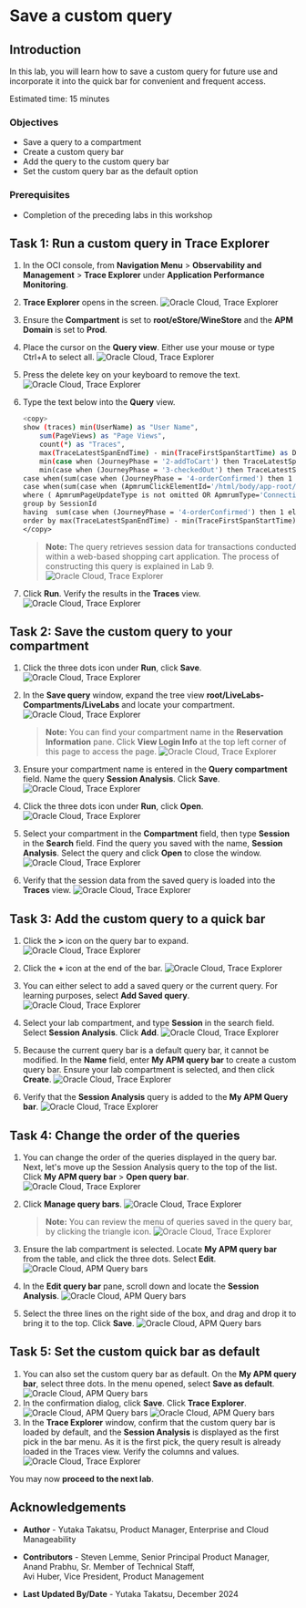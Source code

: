 # Save a custom query

## Introduction

In this lab, you will learn how to save a custom query for future use and incorporate it into the quick bar for convenient and frequent access.

Estimated time: 15 minutes

### Objectives

* Save a query to a compartment
* Create a custom query bar
* Add the query to the custom query bar
* Set the custom query bar as the default option

### Prerequisites

* Completion of the preceding labs in this workshop

## Task 1: Run a custom query in Trace Explorer

1. In the OCI console, from **Navigation Menu** > **Observability and Management** > **Trace Explorer** under **Application Performance Monitoring**.

2. **Trace Explorer** opens in the screen.
    ![Oracle Cloud, Trace Explorer](images/6-1-1-te-landing-page.png " ")

3. Ensure the **Compartment** is set to **root/eStore/WineStore** and the **APM Domain** is set to **Prod**.

4. Place the cursor on the **Query view**. Either use your mouse or type Ctrl+A to select all.
    ![Oracle Cloud, Trace Explorer](images/6-1-2-queryview-selectall.png " ")
5. Press the delete key on your keyboard to remove the text.
    ![Oracle Cloud, Trace Explorer](images/6-1-3-queryview-blank.png " ")
6. Type the text below into the **Query** view.

	``` bash
	<copy>
	show (traces) min(UserName) as "User Name",
		sum(PageViews) as "Page Views",
		count(*) as "Traces",
		max(TraceLatestSpanEndTime) - min(TraceFirstSpanStartTime) as Duration,
		min(case when (JourneyPhase = '2-addToCart') then TraceLatestSpanEndTime  end ) - min(TraceFirstSpanStartTime) as "time to addToCart",
		min(case when (JourneyPhase = '3-checkedOut') then TraceLatestSpanEndTime  end ) - min(TraceFirstSpanStartTime) as "time to checkOut",
	case when(sum(case when (JourneyPhase = '4-orderConfirmed') then 1 else 0 end))>0 then 'reached' else '0' end as step4,
	case when(sum(case when (ApmrumClickElementId='/html/body/app-root/app-prod-list/div/div[3]/div[4]/mat-card/mat-card-actions/button/span') then 1 else 0 end))>0 then 'clicked' else '-' end as Button
	where ( ApmrumPageUpdateType is not omitted OR ApmrumType='Connection')
	group by SessionId
	having  sum(case when (JourneyPhase = '4-orderConfirmed') then 1 else 0 end) >0
	order by max(TraceLatestSpanEndTime) - min(TraceFirstSpanStartTime) desc
	</copy>
	```

      > **Note:** The query retrieves session data for transactions conducted within a web-based shopping cart application. The process of constructing this query is explained in Lab 9.
    ![Oracle Cloud, Trace Explorer](images/6-1-4-custom-query.png " ")

7. Click **Run**. Verify the results in the **Traces** view.
    ![Oracle Cloud, Trace Explorer](images/6-1-5-session-traces.png " ")


## Task 2: Save the custom query to your compartment

1. Click the three dots icon under **Run**, click **Save**.
    ![Oracle Cloud, Trace Explorer](images/6-2-1-custom-query.png " ")
2. In the **Save query** window, expand the tree view **root/LiveLabs-Compartments/LiveLabs** and locate your compartment.
    ![Oracle Cloud, Trace Explorer](images/6-2-2-select-compartment.png " ")
      > **Note:** You can find your compartment name in the **Reservation Information** pane. Click **View Login Info** at the top left corner of this page to access the page.
	      ![Oracle Cloud, Trace Explorer](images/6-2-3-compartment-name.png " ")

3. Ensure your compartment name is entered in the **Query compartment** field. Name the query **Session Analysis**. Click **Save**.
    ![Oracle Cloud, Trace Explorer](images/6-2-4-save-query.png " ")
4. Click the three dots icon under **Run**, click **Open**.
    ![Oracle Cloud, Trace Explorer](images/6-2-5-find-query.png " ")
5. Select your compartment in the **Compartment** field, then type **Session** in the **Search** field. Find the query you saved with the name, **Session Analysis**. Select the query and click **Open** to close the window.
    ![Oracle Cloud, Trace Explorer](images/6-2-6-custom-query.png " ")

6. Verify that the session data from the saved query is loaded into the **Traces** view. 
    ![Oracle Cloud, Trace Explorer](images/6-2-7-view-traces.png " ")

## Task 3: Add the custom query to a quick bar

1. Click the **>** icon on the query bar to expand.
	 ![Oracle Cloud, Trace Explorer](images/6-3-1-click-icon.png " ")
2. Click the **+** icon at the end of the bar.
	 ![Oracle Cloud, Trace Explorer](images/6-3-2-click-plus.png " ")
3. You can either select to add a saved query or the current query. For learning purposes, select **Add Saved query**.
	 ![Oracle Cloud, Trace Explorer](images/6-3-3-add-saved-query.png " ")
4. Select your lab compartment, and type **Session** in the search field. Select **Session Analysis**. Click **Add**.
	 ![Oracle Cloud, Trace Explorer](images/6-3-4-configure-add-query.png " ")


5. Because the current query bar is a default query bar, it cannot be modified.  In the **Name** field, enter **My APM query bar** to create a custom query bar. Ensure your lab compartment is selected, and then click **Create**.
	 ![Oracle Cloud, Trace Explorer](images/6-3-5-dupe-querybar.png " ")
6. Verify that the **Session Analysis** query is added to the **My APM Query bar**.
	 ![Oracle Cloud, Trace Explorer](images/6-3-6-verify-querybar.png " ")

## Task 4: Change the order of the queries
1. You can change the order of the queries displayed in the query bar. Next, let's move up the Session Analysis query to the top of the list. Click **My APM query bar** > **Open query bar**.
	 ![Oracle Cloud, Trace Explorer](images/6-4-1-open-menu-querybar.png " ")
2. Click **Manage query bars**.
	 ![Oracle Cloud, Trace Explorer](images/6-4-2-click-manage-querybar.png " ")

	 > **Note:** You can review the menu of queries saved in the query bar, by clicking the triangle icon.
	![Oracle Cloud, Trace Explorer](images/6-4-3-review-saved-queries.png " ")
3. Ensure the lab compartment is selected. Locate **My APM query bar** from the table, and click the three dots. Select **Edit**.
	 ![Oracle Cloud, APM Query bars](images/6-4-3-menu-edit-querybar.png " ")
4. In the **Edit query bar** pane, scroll down and locate the **Session Analysis**. 
	 ![Oracle Cloud, APM Query bars](images/6-4-4-drag-drop-query.png " ")
5. Select the three lines on the right side of the box, and drag and drop it to bring it to the top. Click **Save**.
	 ![Oracle Cloud, APM Query bars](images/6-4-5-move-query-to-top.png " ")

## Task 5: Set the custom quick bar as default
1. You can also set the custom query bar as default. On the **My APM query bar**, select three dots. In the menu opened, select **Save as default**.
	 ![Oracle Cloud, APM Query bars](images/6-5-1-menu-save-default.png " ")
2. In the confirmation dialog, click **Save**. Click **Trace Explorer**.
	 ![Oracle Cloud, APM Query bars](images/6-5-2-confirm-defaut.png " ")
	 ![Oracle Cloud, APM Query bars](images/6-5-3-click-te.png " ")
3. In the **Trace Explorer** window, confirm that the custom query bar is loaded by default, and the **Session Analysis** is displayed as the first pick in the bar menu. As it is the first pick, the query result is already loaded in the Traces view. Verify the columns and values.
	 ![Oracle Cloud, Trace Explorer](images/6-5-4-te-landing-querybar.png " ")

You may now **proceed to the next lab**.

## Acknowledgements
* **Author** - Yutaka Takatsu, Product Manager, Enterprise and Cloud Manageability
- **Contributors** - Steven Lemme, Senior Principal Product Manager,  
Anand Prabhu, Sr. Member of Technical Staff,  
Avi Huber, Vice President, Product Management
* **Last Updated By/Date** - Yutaka Takatsu, December 2024
